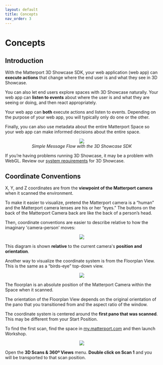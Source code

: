 ```yaml
---
layout: default
title: Concepts
nav_order: 3
---
```


# Concepts

## Introduction

With the Matterport 3D Showcase SDK, your web application (web app) can **execute actions** that change where the end user is and what they see in 3D Showcase.

You can also let end users explore spaces with 3D Showcase naturally. Your web app can **listen to events** about where the user is and what they are seeing or doing, and then react appropriately.

Your web app can **both** execute actions and listen to events. Depending on the purpose of your web app, you will typically only do one or the other.

Finally, you can also use metadata about the entire Matterport Space so your web app can make informed decisions about the entire space.

<p align="center">
  <img src="{{ site.baseurl }}/assets/images/message-flow.png"/><br/>
  <em>Simple Message Flow with the 3D Showcase SDK</em>
</p>

<div class="note">If you’re having problems running 3D Showcase, it may be a problem with WebGL. Review our <a href="https://support.matterport.com/hc/articles/208220058">system requirements</a> for 3D Showcase.</div>


## Coordinate Conventions

X, Y, and Z coordinates are from the **viewpoint of the Matterport camera** when it scanned the environment.

To make it easier to visualize, pretend the Matterport camera is a “human” and the Matterport camera lenses are his or her “eyes.” The buttons on the back of the Matterport Camera back are like the back of a person’s head.

Then, coordinate conventions are easier to describe relative to how the imaginary 'camera-person' moves:

<p align="center">
  <img src="{{ site.baseurl }}/assets/images/xyz-coordinate-system.png"/><br/>
</p>

<p class="note">This diagram is shown <strong>relative</strong> to the current camera's <strong>position and orientation</strong>.</p>

Another way to visualize the coordinate system is from the Floorplan View. This is the same as a “birds-eye” top-down view.

<p align="center">
  <img src="{{ site.baseurl }}/assets/images/top-down-coordinate-system.png"/><br/>
</p>

The floorplan is an absolute position of the Matterport Camera within the Space when it scanned.

The orientation of the Floorplan View depends on the original orientation of the pano that you transitioned from and the aspect ratio of the window.

The coordinate system is centered around the **first pano that was scanned**. This may be different from your Start Position.

To find the first scan, find the space in [my.matterport.com](https://my.matterport.com) and then launch Workshop.

<p align="center">
  <img src="{{ site.baseurl }}/assets/images/first-scan-in-matterport-workshop.png"/><br/>
</p>

Open the **3D Scans & 360º Views** menu. **Double click on Scan 1** and you will be transported to that scan position.
